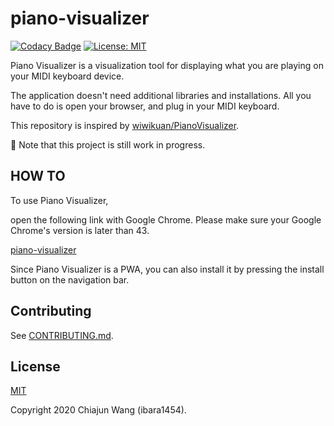 # piano-visualizer

[![Codacy Badge](https://app.codacy.com/project/badge/Grade/d8d4b51330e64dbba17df8954c56f1c3)](https://www.codacy.com/manual/ibara1454/piano-visualizer?utm_source=github.com&amp;utm_medium=referral&amp;utm_content=ibara1454/piano-visualizer&amp;utm_campaign=Badge_Grade)
[![License: MIT](https://img.shields.io/badge/License-MIT-blue.svg)](https://opensource.org/licenses/MIT)

Piano Visualizer is a visualization tool for displaying what you are playing on your MIDI keyboard device.

The application doesn't need additional libraries and installations.
All you have to do is open your browser, and plug in your MIDI keyboard.

This repository is inspired by [wiwikuan/PianoVisualizer](https://github.com/wiwikuan/PianoVisualizer).

:construction: Note that this project is still work in progress.

## HOW TO

To use Piano Visualizer,

open the following link with Google Chrome. Please make sure your Google Chrome's version is later than 43.

[piano-visualizer](https://ibara1454.github.io/piano-visualizer/dist/)

Since Piano Visualizer is a PWA, you can also install it by pressing the install button on the navigation bar.

## Contributing

See [CONTRIBUTING.md](CONTRIBUTING.md).

## License

[MIT](LICENSE)

Copyright 2020 Chiajun Wang (ibara1454).
